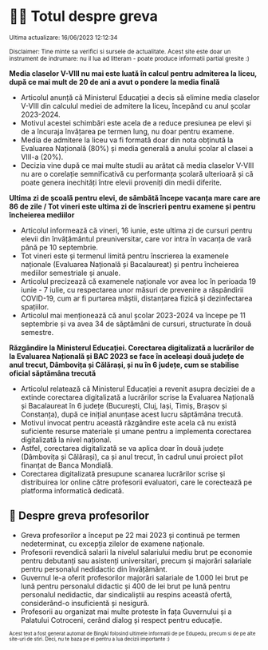 # 👩‍🏫 Totul despre greva
<sub>Ultima actualizare: 16/06/2023 12:12:34</sub>

<sub>Disclaimer: Tine minte sa verifici si sursele de actualitate. Acest site este doar un instrument de indrumare: nu il lua ad litteram - poate produce informatii partial gresite :)</sub>

**Media claselor V-VIII nu mai este luată în calcul pentru admiterea la liceu, după ce mai mult de 20 de ani a avut o pondere la media finală**

- Articolul anunță că Ministerul Educației a decis să elimine media claselor V-VIII din calculul mediei de admitere la liceu, începând cu anul școlar 2023-2024.
- Motivul acestei schimbări este acela de a reduce presiunea pe elevi și de a încuraja învățarea pe termen lung, nu doar pentru examene.
- Media de admitere la liceu va fi formată doar din nota obținută la Evaluarea Națională (80%) și media generală a anului școlar al clasei a VIII-a (20%).
- Decizia vine după ce mai multe studii au arătat că media claselor V-VIII nu are o corelație semnificativă cu performanța școlară ulterioară și că poate genera inechități între elevii proveniți din medii diferite.

**Ultima zi de școală pentru elevi, de sâmbătă începe vacanța mare care are 86 de zile / Tot vineri este ultima zi de înscrieri pentru examene și pentru încheierea mediilor**

- Articolul informează că vineri, 16 iunie, este ultima zi de cursuri pentru elevii din învățământul preuniversitar, care vor intra în vacanța de vară până pe 10 septembrie.
- Tot vineri este și termenul limită pentru înscrierea la examenele naționale (Evaluarea Națională și Bacalaureat) și pentru încheierea mediilor semestriale și anuale.
- Articolul precizează că examenele naționale vor avea loc în perioada 19 iunie - 7 iulie, cu respectarea unor măsuri de prevenire a răspândirii COVID-19, cum ar fi purtarea măștii, distanțarea fizică și dezinfectarea spațiilor.
- Articolul mai menționează că anul școlar 2023-2024 va începe pe 11 septembrie și va avea 34 de săptămâni de cursuri, structurate în două semestre.

**Răzgândire la Ministerul Educației. Corectarea digitalizată a lucrărilor de la Evaluarea Națională și BAC 2023 se face în aceleași două județe de anul trecut, Dâmbovița și Călărași, și nu în 6 județe, cum se stabilise oficial săptămâna trecută**

- Articolul relatează că Ministerul Educației a revenit asupra deciziei de a extinde corectarea digitalizată a lucrărilor scrise la Evaluarea Națională și Bacalaureat în 6 județe (București, Cluj, Iași, Timiș, Brașov și Constanța), după ce inițial anunțase acest lucru săptămâna trecută.
- Motivul invocat pentru această răzgândire este acela că nu există suficiente resurse materiale și umane pentru a implementa corectarea digitalizată la nivel național.
- Astfel, corectarea digitalizată se va aplica doar în două județe (Dâmbovița și Călărași), ca și anul trecut, în cadrul unui proiect pilot finanțat de Banca Mondială.
- Corectarea digitalizată presupune scanarea lucrărilor scrise și distribuirea lor online către profesorii evaluatori, care le corectează pe platforma informatică dedicată.

## 🏫 Despre greva profesorilor

- Greva profesorilor a început pe 22 mai 2023 și continuă pe termen nedeterminat, cu excepția zilelor de examene naționale.
- Profesorii revendică salarii la nivelul salariului mediu brut pe economie pentru debutanți sau asistenți universitari, precum și majorări salariale pentru personalul nedidactic din învățământ.
- Guvernul le-a oferit profesorilor majorări salariale de 1.000 lei brut pe lună pentru personalul didactic și 400 de lei brut pe lună pentru personalul nedidactic, dar sindicaliștii au respins această ofertă, considerând-o insuficientă și nesigură.
- Profesorii au organizat mai multe proteste în fața Guvernului și a Palatului Cotroceni, cerând dialog și respect pentru educație.


<sub><sub>Acest text a fost generat automat de BingAI folosind ultimele informatii de pe Edupedu, precum si de pe alte site-uri de stiri. Deci, nu te baza pe el pentru a lua decizii importante :)</sub></sub>
